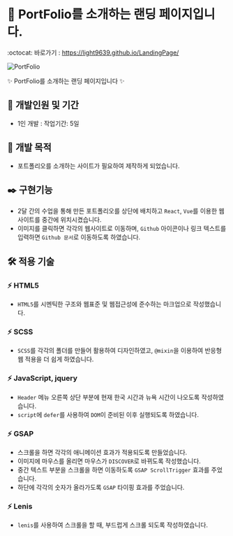 # 🎉 PortFolio를 소개하는 랜딩 페이지입니다.
:octocat: 바로가기 : https://light9639.github.io/LandingPage/

<img src="https://github.com/light9639/LandingPage/assets/95972251/94f61727-25ca-4bd4-9988-7548eaf3b61a" alt="PortFolio" /><br/>

✨ PortFolio를 소개하는 랜딩 페이지입니다 ✨
## :calendar: 개발인원 및 기간
- 1인 개발 : 작업기간: 5일
## :dart: 개발 목적
- 포트폴리오를 소개하는 사이트가 필요하여 제작하게 되었습니다.
## :black_nib: 구현기능
- 2달 간의 수업을 통해 만든 포트폴리오를 상단에 배치하고 `React`, `Vue`를 이용한 웹사이트를 중간에 위치시켰습니다.
- 이미지를 클릭하면 각각의 웹사이트로 이동하며, `Github` 아이콘이나 링크 텍스트를 입력하면 `Github 문서`로 이동하도록 하였습니다.
## :hammer_and_wrench: 적용 기술
### :zap: HTML5
- `HTML5`를 시멘틱한 구조와 웹표준 및 웹접근성에 준수하는 마크업으로 작성했습니다.
### :zap: SCSS
- `SCSS`를 각각의 폴더를 만들어 활용하여 디자인하였고, `@mixin`을 이용하여 반응형 웹 적용을 더 쉽게 하였습니다.
### :zap: JavaScript, jquery
- `Header` 메뉴 오른쪽 상단 부분에 현재 한국 시간과 뉴욕 시간이 나오도록 작성하였습니다.
- `script`에 `defer`를 사용하여 `DOM`이 준비된 이후 실행되도록 하였습니다.
### :zap: GSAP
- 스크롤을 하면 각각의 애니메이션 효과가 적용되도록 만들었습니다.
- 이미지에 마우스를 올리면 마우스가 `DISCOVER`로 바뀌도록 작성했습니다.
- 중간 텍스트 부분을 스크롤을 하면 이동하도록 `GSAP ScrollTrigger` 효과를 주었습니다.
- 하단에 각각의 숫자가 올라가도록 `GSAP` 타이핑 효과를 주었습니다.
### :zap: Lenis
- `lenis`를 사용하여 스크롤을 할 때, 부드럽게 스크롤 되도록 작성하였습니다.
